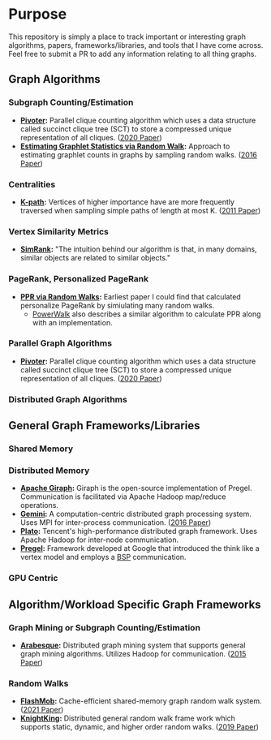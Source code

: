# Purpose
This repository is simply a place to track important or interesting graph algorithms, papers, frameworks/libraries, and tools that I have come across. Feel free to submit a PR to add any information relating to all thing graphs.  

## Graph Algorithms

### Subgraph Counting/Estimation
+ **[Pivoter](https://github.com/sjain12/Pivoter):** Parallel clique counting algorithm which uses a data structure called succinct clique tree (SCT) to store a compressed unique representation of all cliques.
  ([2020 Paper](https://dl.acm.org/doi/abs/10.1145/3336191.3371839))
+ **[Estimating Graphlet Statistics via Random Walk](https://arxiv.org/pdf/1603.07504):** Approach to estimating graphlet counts in graphs by sampling random walks. ([2016 Paper](https://arxiv.org/pdf/1603.07504))

### Centralities
+ **[K-path](https://dl.acm.org/doi/abs/10.1145/1989656.1989657):** Vertices of higher importance have are more frequently traversed when sampling simple paths of length at most K.
  ([2011 Paper](https://dl.acm.org/doi/10.1145/1989656.1989657))

### Vertex Similarity Metrics
+ **[SimRank](https://dl.acm.org/doi/pdf/10.1145/775047.775126):** "The intuition behind our algorithm is that, in many domains, similar objects are related to similar objects."

### PageRank, Personalized PageRank
+ **[PPR via Random Walks](https://www.tandfonline.com/doi/abs/10.1080/15427951.2005.10129104):** Earliest paper I could find that calculated personalize PageRank by      simiulating many random walks.
    - [PowerWalk](https://dl.acm.org/doi/pdf/10.1145/2983323.2983713) also describes a similar algorithm to calculate PPR along with an implementation.
  
### Parallel Graph Algorithms
+ **[Pivoter](https://github.com/sjain12/Pivoter):** Parallel clique counting algorithm which uses a data structure called succinct clique tree (SCT) to store a compressed unique representation of all cliques.
  ([2020 Paper](https://dl.acm.org/doi/abs/10.1145/3336191.3371839))

### Distributed Graph Algorithms


## General Graph Frameworks/Libraries
### Shared Memory

### Distributed Memory

+ **[Apache Giraph](https://giraph.apache.org/):** Giraph is the open-source implementation of Pregel. Communication is facilitated via Apache Hadoop map/reduce operations.
+ **[Gemini](https://github.com/thu-pacman/GeminiGraph):** A computation-centric distributed graph processing system. Uses MPI for inter-process communication.
  ([2016 Paper](https://www.usenix.org/conference/osdi16/technical-sessions/presentation/zhu))
+ **[Plato](https://github.com/Tencent/plato/):** Tencent's high-performance distributed graph framework. Uses Apache Hadoop for inter-node communication.
+ **[Pregel](https://dl.acm.org/doi/abs/10.1145/1807167.1807184):** Framework developed at Google that introduced the think like a vertex model and employs a [BSP](https://en.wikipedia.org/wiki/Bulk_synchronous_parallel) communication.

  
### GPU Centric

## Algorithm/Workload Specific Graph Frameworks

### Graph Mining or Subgraph Counting/Estimation
+ **[Arabesque](https://github.com/qcri/Arabesque):** Distributed graph mining system that supports general graph mining algorithms. Utilizes Hadoop for communication.
  ([2015 Paper](https://dl.acm.org/doi/abs/10.1145/2815400.2815410))

### Random Walks
+ **[FlashMob](https://github.com/flashmobwalk/flashmob):** Cache-efficient shared-memory graph random walk system.
  ([2021 Paper](https://github.com/flashmobwalk/flashmob/tree/sosp21-ae))
+ **[KnightKing](https://github.com/KnightKingWalk/KnightKing/):** Distributed general random walk frame work which supports static, dynamic, and higher order random walks.
  ([2019 Paper](https://github.com/KnightKingWalk/KnightKing/blob/master/resources/sosp2019_paper.pdf))


